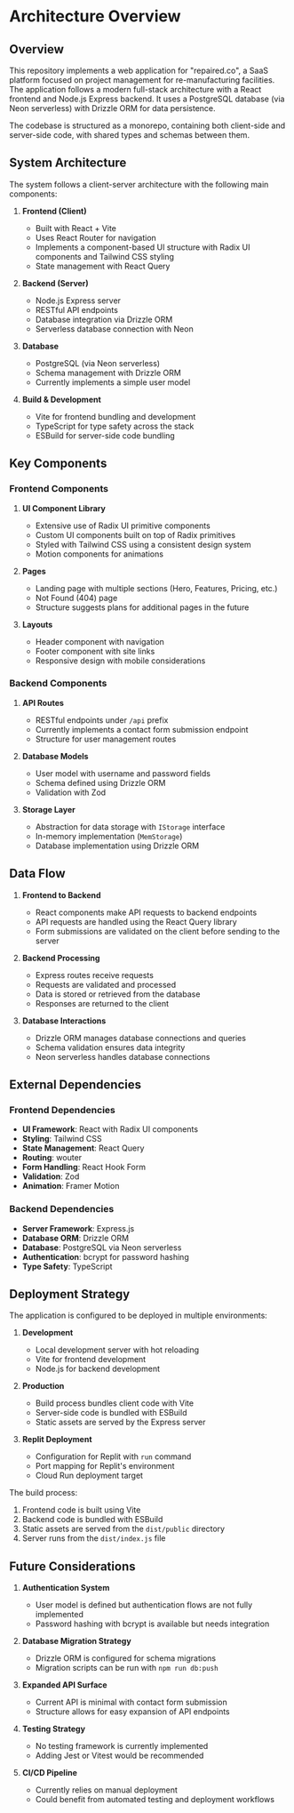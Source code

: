 # Architecture Overview

## Overview

This repository implements a web application for "repaired.co", a SaaS platform focused on project management for re-manufacturing facilities. The application follows a modern full-stack architecture with a React frontend and Node.js Express backend. It uses a PostgreSQL database (via Neon serverless) with Drizzle ORM for data persistence.

The codebase is structured as a monorepo, containing both client-side and server-side code, with shared types and schemas between them.

## System Architecture

The system follows a client-server architecture with the following main components:

1. **Frontend (Client)**
   - Built with React + Vite
   - Uses React Router for navigation
   - Implements a component-based UI structure with Radix UI components and Tailwind CSS styling
   - State management with React Query

2. **Backend (Server)**
   - Node.js Express server
   - RESTful API endpoints
   - Database integration via Drizzle ORM
   - Serverless database connection with Neon

3. **Database**
   - PostgreSQL (via Neon serverless)
   - Schema management with Drizzle ORM
   - Currently implements a simple user model

4. **Build & Development**
   - Vite for frontend bundling and development
   - TypeScript for type safety across the stack
   - ESBuild for server-side code bundling

## Key Components

### Frontend Components

1. **UI Component Library**
   - Extensive use of Radix UI primitive components
   - Custom UI components built on top of Radix primitives
   - Styled with Tailwind CSS using a consistent design system
   - Motion components for animations

2. **Pages**
   - Landing page with multiple sections (Hero, Features, Pricing, etc.)
   - Not Found (404) page
   - Structure suggests plans for additional pages in the future

3. **Layouts**
   - Header component with navigation
   - Footer component with site links
   - Responsive design with mobile considerations

### Backend Components

1. **API Routes**
   - RESTful endpoints under `/api` prefix
   - Currently implements a contact form submission endpoint
   - Structure for user management routes

2. **Database Models**
   - User model with username and password fields
   - Schema defined using Drizzle ORM
   - Validation with Zod

3. **Storage Layer**
   - Abstraction for data storage with `IStorage` interface
   - In-memory implementation (`MemStorage`)
   - Database implementation using Drizzle ORM

## Data Flow

1. **Frontend to Backend**
   - React components make API requests to backend endpoints
   - API requests are handled using the React Query library
   - Form submissions are validated on the client before sending to the server

2. **Backend Processing**
   - Express routes receive requests
   - Requests are validated and processed
   - Data is stored or retrieved from the database
   - Responses are returned to the client

3. **Database Interactions**
   - Drizzle ORM manages database connections and queries
   - Schema validation ensures data integrity
   - Neon serverless handles database connections

## External Dependencies

### Frontend Dependencies

- **UI Framework**: React with Radix UI components
- **Styling**: Tailwind CSS
- **State Management**: React Query
- **Routing**: wouter
- **Form Handling**: React Hook Form
- **Validation**: Zod
- **Animation**: Framer Motion

### Backend Dependencies

- **Server Framework**: Express.js
- **Database ORM**: Drizzle ORM
- **Database**: PostgreSQL via Neon serverless
- **Authentication**: bcrypt for password hashing
- **Type Safety**: TypeScript

## Deployment Strategy

The application is configured to be deployed in multiple environments:

1. **Development**
   - Local development server with hot reloading
   - Vite for frontend development
   - Node.js for backend development

2. **Production**
   - Build process bundles client code with Vite
   - Server-side code is bundled with ESBuild
   - Static assets are served by the Express server

3. **Replit Deployment**
   - Configuration for Replit with `run` command
   - Port mapping for Replit's environment
   - Cloud Run deployment target

The build process:
1. Frontend code is built using Vite
2. Backend code is bundled with ESBuild
3. Static assets are served from the `dist/public` directory
4. Server runs from the `dist/index.js` file

## Future Considerations

1. **Authentication System**
   - User model is defined but authentication flows are not fully implemented
   - Password hashing with bcrypt is available but needs integration

2. **Database Migration Strategy**
   - Drizzle ORM is configured for schema migrations
   - Migration scripts can be run with `npm run db:push`

3. **Expanded API Surface**
   - Current API is minimal with contact form submission
   - Structure allows for easy expansion of API endpoints

4. **Testing Strategy**
   - No testing framework is currently implemented
   - Adding Jest or Vitest would be recommended

5. **CI/CD Pipeline**
   - Currently relies on manual deployment
   - Could benefit from automated testing and deployment workflows
